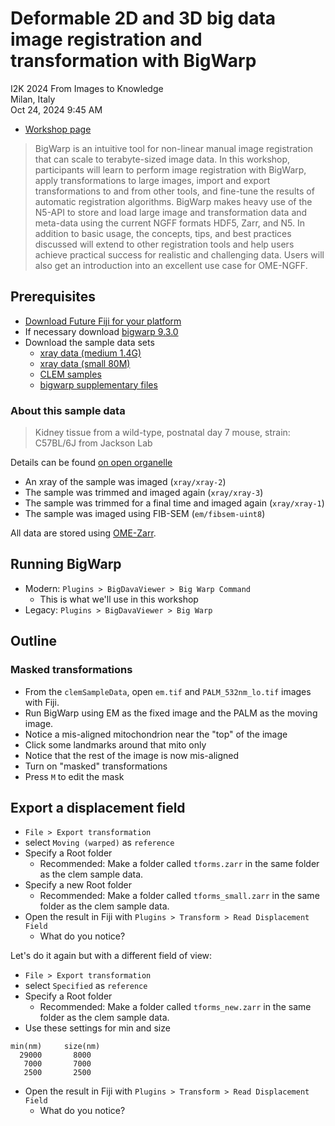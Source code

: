 # Deformable 2D and 3D big data image registration and transformation with BigWarp 

I2K 2024 From Images to Knowledge<br>
Milan, Italy<br>
Oct 24, 2024 9:45 AM<br>

* [Workshop page](https://events.humantechnopole.it/event/1/contributions/42/)


> BigWarp is an intuitive tool for non-linear manual image registration that can scale to terabyte-sized image data. In this
> workshop, participants will learn to perform image registration with BigWarp, apply transformations to large images, import and
> export transformations to and from other tools, and fine-tune the results of automatic registration algorithms. BigWarp makes
> heavy use of the N5-API to store and load large image and transformation data and meta-data using the current NGFF formats HDF5,
> Zarr, and N5. In addition to basic usage, the concepts, tips, and best practices discussed will extend to other registration
> tools and help users achieve practical success for realistic and challenging data. Users will also get an introduction into an
> excellent use case for OME-NGFF.

## Prerequisites

* [Download Future Fiji for your platform](https://downloads.imagej.net/fiji/future/)
* If necessary download [bigwarp 9.3.0](https://maven.scijava.org/service/local/repositories/releases/content/sc/fiji/bigwarp_fiji/9.3.0/bigwarp_fiji-9.3.0.jar)
* Download the sample data sets
    * [xray data (medium 1.4G)](https://figshare.com/s/408097a1651139088651)
    * [xray data (small 80M)](https://figshare.com/s/f7b2bdb6492678114fe4)
    * [CLEM samples](https://figshare.com/s/442b7686fe02a0839ef7)
    * [bigwarp supplementary files](https://figshare.com/s/4d95d3cf9ed9be123c1a)

### About this sample data

>  Kidney tissue from a wild-type, postnatal day 7 mouse, strain: C57BL/6J from Jackson Lab

Details can be found [on open organelle](https://openorganelle.janelia.org/datasets/jrc_mus-kidney-3)

* An xray of the sample was imaged (`xray/xray-2`)
* The sample was trimmed and imaged again (`xray/xray-3`)
* The sample was trimmed for a final time and imaged again (`xray/xray-1`)
* The sample was imaged using FIB-SEM (`em/fibsem-uint8`)

All data are stored using [OME-Zarr](https://ngff.openmicroscopy.org/0.4/).


## Running BigWarp

* Modern: `Plugins > BigDavaViewer > Big Warp Command`
    * This is what we'll use in this workshop
* Legacy: `Plugins > BigDavaViewer > Big Warp`

## Outline


### Masked transformations

* From the `clemSampleData`, open `em.tif` and `PALM_532nm_lo.tif` images with Fiji.
* Run BigWarp using EM as the fixed image and the PALM as the moving image.
* Notice a mis-aligned mitochondrion near the "top" of the image
* Click some landmarks around that mito only
* Notice that the rest of the image is now mis-aligned
* Turn on "masked" transformations
* Press `M` to edit the mask


## Export a displacement field

* `File > Export transformation`
* select `Moving (warped)` as `reference`
* Specify a Root folder
    * Recommended: Make a folder called `tforms.zarr` in the same folder as the clem sample data.
* Specify a new Root folder
    * Recommended: Make a folder called `tforms_small.zarr` in the same folder as the clem sample data.
* Open the result in Fiji with `Plugins > Transform > Read Displacement Field` 
    * What do you notice?

Let's do it again but with a different field of view:

* `File > Export transformation`
* select `Specified` as `reference`
* Specify a Root folder
    * Recommended: Make a folder called `tforms_new.zarr` in the same folder as the clem sample data.
* Use these settings for min and size

```
min(nm)     size(nm)
  29000   	  8000
   7000	      7000
   2500	      2500

```

* Open the result in Fiji with `Plugins > Transform > Read Displacement Field` 
    * What do you notice?

